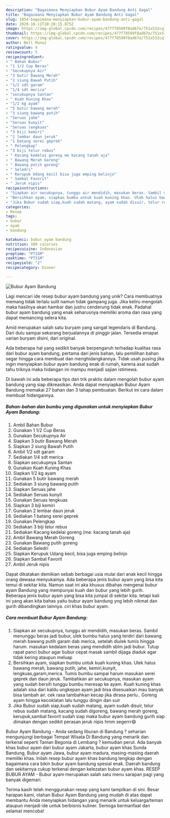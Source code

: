 ```yaml
---
description: "Bagaimana Menyiapkan Bubur Ayam Bandung Anti Gagal"
title: "Bagaimana Menyiapkan Bubur Ayam Bandung Anti Gagal"
slug: 1854-bagaimana-menyiapkan-bubur-ayam-bandung-anti-gagal
date: 2020-10-11T10:28:15.875Z
image: https://img-global.cpcdn.com/recipes/477f78599f8ad67e/751x532cq70/bubur-ayam-bandung-foto-resep-utama.jpg
thumbnail: https://img-global.cpcdn.com/recipes/477f78599f8ad67e/751x532cq70/bubur-ayam-bandung-foto-resep-utama.jpg
cover: https://img-global.cpcdn.com/recipes/477f78599f8ad67e/751x532cq70/bubur-ayam-bandung-foto-resep-utama.jpg
author: Nell Munoz
ratingvalue: 4
reviewcount: 5
recipeingredient:
- " Bahan Bubur"
- "1 1/2 Cup Beras"
- "Secukupnya Air"
- "3 butir Bawang Merah"
- "2 siung Bawah Putih"
- "1/2 sdt garam"
- "1/4 sdt merica"
- "secukupnya Santan"
- " Kuah Kuning Khas"
- "1/2 kg ayam"
- "5 butir bawang merah"
- "3 siung bawang putih"
- "Seruas jahe"
- "Seruas kunyit"
- "Seruas lengkuas"
- "3 biji kemiri"
- "2 lembar daun jeruk"
- "1 batang serei geprek"
- " Pelengkap"
- "3 biji telur rebus"
- " Kacang kedelai goreng me kacang tanah aja"
- " Bawang Merah Goreng"
- " Bawang putih goreng"
- " Seledri"
- " Kerupuk Udang kecil bisa juga emping belinjo"
- " Sambal Favorit"
- " Jeruk nipis"
recipeinstructions:
- "Siapkan air secukupnya, tunggu air mendidih, masukan beras. Sambil menunggu beras jadi bubur, ulek bumbu halus yang terdiri dari bawang merah bawang putih garam dab merica, setelah diulek tumis hingga harum. masukan kedalam beras yang mendidih sblm jadi bubur. Tutup rapat panci bubur agar bubur cepat masak sambil dijaga diaduk agar tidak kering ataupun meluap"
- "Bersihkan ayam, siapkan bumbu untuk kuah kuning khas. Ulek halus bawang merah, bawang putih, jahe, kemiri,kunyit, lengkuas,garam,merica. Tumis bumbu sampai harum masukan serei geprek dan daun jeruk. Tambahkan air secukupnya, masukan ayam yang sudah bersih tunggu bumbu meresap ke ayam. Kuah kuning khas adalah sisa dari kaldu ungkepan ayam jadi bisa disesuaikan mau banyak bisa tambah air. cek rasa tambahkan kecap jika dirasa perlu.. Goreng ayam hingga kecoklatan lalu tunggu dingin dan suir"
- "Jika Bubur sudah siap,kuah sudah matang, ayam sudah disuir, telur rebus sudah matang, kacang sudah digoreng, bawang merah goreng, kerupuk,sambal favorit sudah siap maka bubur ayam bandung gurih siap dimakan dengan sedikit perasan jeruk nipis hmm segerrr😄"
categories:
- Resep
tags:
- bubur
- ayam
- bandung

katakunci: bubur ayam bandung 
nutrition: 109 calories
recipecuisine: Indonesian
preptime: "PT15M"
cooktime: "PT31M"
recipeyield: "2"
recipecategory: Dinner

---
```



![Bubur Ayam Bandung](https://img-global.cpcdn.com/recipes/477f78599f8ad67e/751x532cq70/bubur-ayam-bandung-foto-resep-utama.jpg)

Lagi mencari ide resep bubur ayam bandung yang unik? Cara membuatnya memang tidak terlalu sulit namun tidak gampang juga. Jika keliru mengolah maka hasilnya akan hambar dan justru cenderung tidak enak. Padahal bubur ayam bandung yang enak seharusnya memiliki aroma dan rasa yang dapat memancing selera kita.

Amid merupakan salah satu buryam yang sangat legendaris di Bandung. Dari dulu sampai sekarang berjualannya di pinggir jalan. Tersedia emapat varian buryam disini, dari original.

Ada beberapa hal yang sedikit banyak berpengaruh terhadap kualitas rasa dari bubur ayam bandung, pertama dari jenis bahan, lalu pemilihan bahan segar hingga cara membuat dan menghidangkannya. Tidak usah pusing jika ingin menyiapkan bubur ayam bandung enak di rumah, karena asal sudah tahu triknya maka hidangan ini mampu menjadi sajian istimewa.


Di bawah ini ada beberapa tips dan trik praktis dalam mengolah bubur ayam bandung yang siap dikreasikan. Anda dapat menyiapkan Bubur Ayam Bandung memakai 27 bahan dan 3 tahap pembuatan. Berikut ini cara dalam membuat hidangannya.

<!--inarticleads1-->

##### Bahan-bahan dan bumbu yang digunakan untuk menyiapkan Bubur Ayam Bandung:

1. Ambil  Bahan Bubur
1. Gunakan 1 1/2 Cup Beras
1. Gunakan Secukupnya Air
1. Siapkan 3 butir Bawang Merah
1. Siapkan 2 siung Bawah Putih
1. Ambil 1/2 sdt garam
1. Sediakan 1/4 sdt merica
1. Siapkan secukupnya Santan
1. Gunakan  Kuah Kuning Khas
1. Siapkan 1/2 kg ayam
1. Gunakan 5 butir bawang merah
1. Sediakan 3 siung bawang putih
1. Siapkan Seruas jahe
1. Sediakan Seruas kunyit
1. Gunakan Seruas lengkuas
1. Siapkan 3 biji kemiri
1. Gunakan 2 lembar daun jeruk
1. Sediakan 1 batang serei geprek
1. Gunakan  Pelengkap
1. Sediakan 3 biji telur rebus
1. Sediakan  Kacang kedelai goreng (me: kacang tanah aja)
1. Ambil  Bawang Merah Goreng
1. Gunakan  Bawang putih goreng
1. Sediakan  Seledri
1. Siapkan  Kerupuk Udang kecil, bisa juga emping belinjo
1. Siapkan  Sambal Favorit
1. Ambil  Jeruk nipis


Dapat dikatakan demikian sebab berbagai usia mulai dari anak kecil hingga orang dewasa menyukainya. Ada beberapa jenis bubur ayam yang bisa kita temui di sekitar kita. Namun saat ini aka khusus dibahas mengenai bubur ayam Bandung yang mempunyai kuah dan bubur yang lebih gurih. Beberapa jenis bubur ayam yang bisa kita jumpai di sekitar kita. tetapi kali ini yang akan kita bahas yaitu bubur ayam bandung yng lebih nikmat dan gurih dibandingkan lainnya. ciri khas bubur ayam. 

<!--inarticleads2-->

##### Cara membuat Bubur Ayam Bandung:

1. Siapkan air secukupnya, tunggu air mendidih, masukan beras. Sambil menunggu beras jadi bubur, ulek bumbu halus yang terdiri dari bawang merah bawang putih garam dab merica, setelah diulek tumis hingga harum. masukan kedalam beras yang mendidih sblm jadi bubur. Tutup rapat panci bubur agar bubur cepat masak sambil dijaga diaduk agar tidak kering ataupun meluap
1. Bersihkan ayam, siapkan bumbu untuk kuah kuning khas. Ulek halus bawang merah, bawang putih, jahe, kemiri,kunyit, lengkuas,garam,merica. Tumis bumbu sampai harum masukan serei geprek dan daun jeruk. Tambahkan air secukupnya, masukan ayam yang sudah bersih tunggu bumbu meresap ke ayam. Kuah kuning khas adalah sisa dari kaldu ungkepan ayam jadi bisa disesuaikan mau banyak bisa tambah air. cek rasa tambahkan kecap jika dirasa perlu.. Goreng ayam hingga kecoklatan lalu tunggu dingin dan suir
1. Jika Bubur sudah siap,kuah sudah matang, ayam sudah disuir, telur rebus sudah matang, kacang sudah digoreng, bawang merah goreng, kerupuk,sambal favorit sudah siap maka bubur ayam bandung gurih siap dimakan dengan sedikit perasan jeruk nipis hmm segerrr😄


Bubur Ayam Bandung - Anda sedang liburan di Bandung ? seharian mengunjungi berbagai Tempat Wisata Di Bandung yang menarik dan terkenal seperti Taman Begonia di Lembang ? kemudian perut. Ada banyak khas bubur ayam dari bubur ayam Jakarta, bubur ayam khas Sunda Bandung, Bubur ayam Jawa, bubur ayam madura, masing-masing daerah memiliki khas. Inilah resep bubur ayam khas bandung lengkap dengan bagaimana cara bikin bubur ayam bandung spesial enak. Daerah bandung dan sekitarnya cukup terkenal dengan kelezatan bubur ayam khas. RESEP BUBUR AYAM - Bubur ayam merupakan salah satu menu sarapan pagi yang banyak digemari. 

Terima kasih telah menggunakan resep yang kami tampilkan di sini. Besar harapan kami, olahan Bubur Ayam Bandung yang mudah di atas dapat membantu Anda menyiapkan hidangan yang menarik untuk keluarga/teman ataupun menjadi ide untuk berbisnis kuliner. Semoga bermanfaat dan selamat mencoba!
